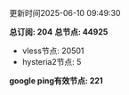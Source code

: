 更新时间2025-06-10 09:49:30

**总订阅: 204**
**总节点: 44925**
- vless节点: 20501
- hysteria2节点: 5

**google ping有效节点: 221**
